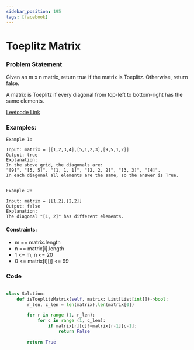 ```yaml
---
sidebar_position: 195
tags: [facebook]
---
```


# Toeplitz Matrix

### Problem Statement

Given an m x n matrix, return true if the matrix is Toeplitz. Otherwise, return false.

A matrix is Toeplitz if every diagonal from top-left to bottom-right has the same elements.

[Leetcode Link](https://leetcode.com/problems/toeplitz-matrix)

### Examples:

```
Example 1:

Input: matrix = [[1,2,3,4],[5,1,2,3],[9,5,1,2]]
Output: true
Explanation:
In the above grid, the diagonals are:
"[9]", "[5, 5]", "[1, 1, 1]", "[2, 2, 2]", "[3, 3]", "[4]".
In each diagonal all elements are the same, so the answer is True.


Example 2:

Input: matrix = [[1,2],[2,2]]
Output: false
Explanation:
The diagonal "[1, 2]" has different elements.
```

#### Constraints:

- m == matrix.length
- n == matrix[i].length
- 1 <= m, n <= 20
- 0 <= matrix[i][j] <= 99

### Code

```python title="Python Code"

class Solution:
    def isToeplitzMatrix(self, matrix: List[List[int]])->bool:
        r_len, c_len = len(matrix),len(matrix[0])

        for r in range (1, r_len):
            for c in range (1, c_len):
                if matrix[r][c]!=matrix[r-1][c-1]:
                    return False

        return True
```
